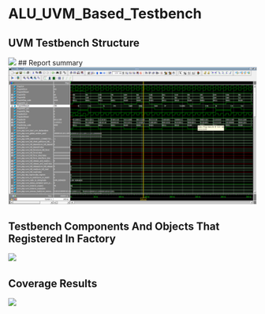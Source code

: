 # ALU_UVM_Based_Testbench #
##  UVM Testbench Structure
<img src="Screenshot 2024-06-29 001400.png" width="700">
## Report summary 
<img src="Img/waves.png" width="700">





## Testbench Components And Objects That Registered In Factory

<img src="Screenshot 2024-06-29 001448.png" width="700">

##  Coverage Results

<img src="Screenshot 2024-06-29 001524.png" width="700">
